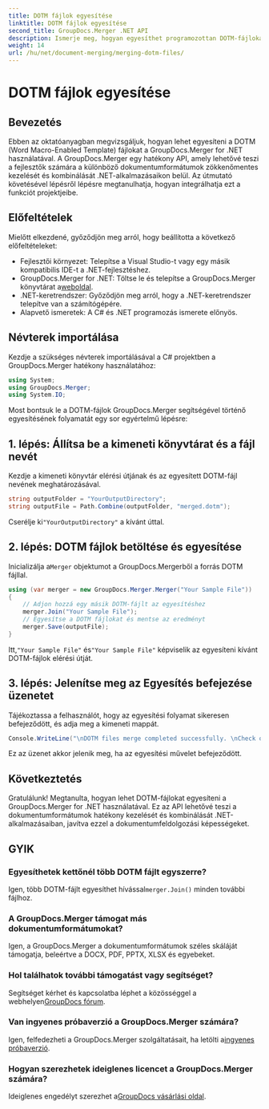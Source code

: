 ```yaml
---
title: DOTM fájlok egyesítése
linktitle: DOTM fájlok egyesítése
second_title: GroupDocs.Merger .NET API
description: Ismerje meg, hogyan egyesíthet programozottan DOTM-fájlokat a GroupDocs.Merger for .NET használatával. Ez az átfogó útmutató lépésről lépésre nyújt útmutatást a fejlesztőknek.
weight: 14
url: /hu/net/document-merging/merging-dotm-files/
---
```


# DOTM fájlok egyesítése

## Bevezetés
Ebben az oktatóanyagban megvizsgáljuk, hogyan lehet egyesíteni a DOTM (Word Macro-Enabled Template) fájlokat a GroupDocs.Merger for .NET használatával. A GroupDocs.Merger egy hatékony API, amely lehetővé teszi a fejlesztők számára a különböző dokumentumformátumok zökkenőmentes kezelését és kombinálását .NET-alkalmazásaikon belül. Az útmutató követésével lépésről lépésre megtanulhatja, hogyan integrálhatja ezt a funkciót projektjeibe.
## Előfeltételek
Mielőtt elkezdené, győződjön meg arról, hogy beállította a következő előfeltételeket:
- Fejlesztői környezet: Telepítse a Visual Studio-t vagy egy másik kompatibilis IDE-t a .NET-fejlesztéshez.
-  GroupDocs.Merger for .NET: Töltse le és telepítse a GroupDocs.Merger könyvtárat a[weboldal](https://releases.groupdocs.com/merger/net/).
- .NET-keretrendszer: Győződjön meg arról, hogy a .NET-keretrendszer telepítve van a számítógépére.
- Alapvető ismeretek: A C# és .NET programozás ismerete előnyös.

## Névterek importálása
Kezdje a szükséges névterek importálásával a C# projektben a GroupDocs.Merger hatékony használatához:
```csharp
using System; 
using GroupDocs.Merger;
using System.IO;
```

Most bontsuk le a DOTM-fájlok GroupDocs.Merger segítségével történő egyesítésének folyamatát egy sor egyértelmű lépésre:
## 1. lépés: Állítsa be a kimeneti könyvtárat és a fájl nevét
Kezdje a kimeneti könyvtár elérési útjának és az egyesített DOTM-fájl nevének meghatározásával.
```csharp
string outputFolder = "YourOutputDirectory";
string outputFile = Path.Combine(outputFolder, "merged.dotm");
```
 Cserélje ki`"YourOutputDirectory"` a kívánt úttal.
## 2. lépés: DOTM fájlok betöltése és egyesítése
 Inicializálja a`Merger` objektumot a GroupDocs.Mergerből a forrás DOTM fájllal.
```csharp
using (var merger = new GroupDocs.Merger.Merger("Your Sample File"))
{
    // Adjon hozzá egy másik DOTM-fájlt az egyesítéshez
    merger.Join("Your Sample File");
    // Egyesítse a DOTM fájlokat és mentse az eredményt
    merger.Save(outputFile);
}
```
 Itt,`"Your Sample File"` és`"Your Sample File"` képviselik az egyesíteni kívánt DOTM-fájlok elérési útját.
## 3. lépés: Jelenítse meg az Egyesítés befejezése üzenetet
Tájékoztassa a felhasználót, hogy az egyesítési folyamat sikeresen befejeződött, és adja meg a kimeneti mappát.
```csharp
Console.WriteLine("\nDOTM files merge completed successfully. \nCheck output in {0}", outputFolder);
```
Ez az üzenet akkor jelenik meg, ha az egyesítési művelet befejeződött.

## Következtetés
Gratulálunk! Megtanulta, hogyan lehet DOTM-fájlokat egyesíteni a GroupDocs.Merger for .NET használatával. Ez az API lehetővé teszi a dokumentumformátumok hatékony kezelését és kombinálását .NET-alkalmazásaiban, javítva ezzel a dokumentumfeldolgozási képességeket.

## GYIK
### Egyesíthetek kettőnél több DOTM fájlt egyszerre?
 Igen, több DOTM-fájlt egyesíthet hívással`merger.Join()` minden további fájlhoz.
### A GroupDocs.Merger támogat más dokumentumformátumokat?
Igen, a GroupDocs.Merger a dokumentumformátumok széles skáláját támogatja, beleértve a DOCX, PDF, PPTX, XLSX és egyebeket.
### Hol találhatok további támogatást vagy segítséget?
 Segítséget kérhet és kapcsolatba léphet a közösséggel a webhelyen[GroupDocs fórum](https://forum.groupdocs.com/c/merger/32).
### Van ingyenes próbaverzió a GroupDocs.Merger számára?
 Igen, felfedezheti a GroupDocs.Merger szolgáltatásait, ha letölti a[ingyenes próbaverzió](https://releases.groupdocs.com/).
### Hogyan szerezhetek ideiglenes licencet a GroupDocs.Merger számára?
 Ideiglenes engedélyt szerezhet a[GroupDocs vásárlási oldal](https://purchase.groupdocs.com/temporary-license/).